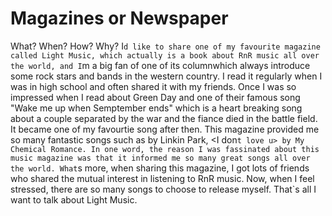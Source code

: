 Magazines or Newspaper
======================

What?
When?
How?
Why?
I`d like to share one of my favourite magazine called Light Music, which actually is a book about RnR music all over the world, and I`m a big fan of one of its columnwhich always introduce some rock stars and bands in the western country. I read it regularly when I was in high school and often shared it with my friends.
Once I was so impressed when I read about Green Day and one of their famous song "Wake me up when Semptember ends" which is a heart breaking song about a couple separated by the war and the fiance died in the battle field. It became one of my favourtie song after then. 
This magazine provided me so many fantastic songs such as <In the end> by Linkin Park, <I don`t love u> by My Chemical Romance. In one word, the reason I was fassinated about this music magazine was that it informed me so many great songs all over the world. What`s more, when sharing this magazine, I got lots of friends who shared the mutual interest in listening to RnR music. Now, when I feel stressed, there are so many songs to choose to release myself. That`s all I want to talk about Light Music.
